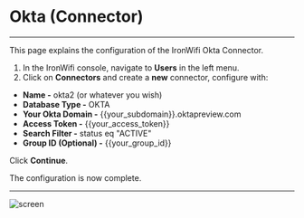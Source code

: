 # **Okta (Connector)**

---

This page explains the configuration of the IronWifi Okta Connector.

1. In the IronWifi console, navigate to **Users** in the left menu.
2. Click on **Connectors** and create a **new** connector, configure with:

- **Name -** okta2 (or whatever you wish)
- **Database Type -** OKTA
- **Your Okta Domain -** {{your_subdomain}}.oktapreview.com
- **Access Token -** {{your_access_token}}
- **Search Filter -** status eq "ACTIVE"
- **Group ID (Optional) -** {{your_group_id}}

Click **Continue**.

The configuration is now complete.

---

![screen](https://raw.githubusercontent.com/IronWifi/docs/master/user_Guide/Connectors/okta_connector/okta_connector.png)
